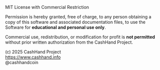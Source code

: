 MIT License with Commercial Restriction

Permission is hereby granted, free of charge, to any person obtaining a copy
of this software and associated documentation files, to use the Software for
**educational and personal use only**.

Commercial use, redistribution, or modification for profit is **not permitted**
without prior written authorization from the CashHand Project.

(c) 2025 CashHand Project  
https://www.cashhand.info  
@cashhandcoin
